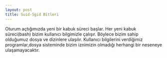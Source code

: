 ```yaml
---
layout: post
title: Suid-Sgid Bitleri
---
```


Oturum açtığımızda yeni bir kabuk süreci başlar. Her yeni kabuk süreci(bash) bizim kullanıcı bilgimizle çalışır. Böylece bizim sahip olduğumuz dosya ve dizinlere ulaşılır. Kullanıcı bilgilerini verdiğimiz programlar,dosya sisteminde bizim iznimizin olmadığı herhangi bir neseneye ulaşamayacaktır.<br>
